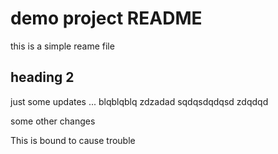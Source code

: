 
# demo project README

this is a simple reame file

## heading 2

just  some updates ... blqblqblq zdzadad sqdqsdqdqsd
zdqdqd

some other changes


This is bound to cause trouble
